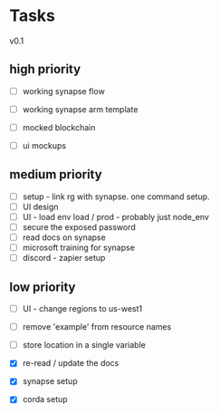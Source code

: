 # Tasks

v0.1

## high priority

- [ ] working synapse flow
- [ ] working synapse arm template
- [ ] mocked blockchain
- [ ] ui mockups


## medium priority

- [ ] setup - link rg with synapse. one command setup.
- [ ] UI design
- [ ] UI - load env load / prod - probably just node_env
- [ ] secure the exposed password
- [ ] read docs on synapse
- [ ] microsoft training for synapse
- [ ] discord - zapier setup

## low priority

- [ ] UI - change regions to us-west1
- [ ] remove 'example' from resource names
- [ ] store location in a single variable

- [x] re-read / update the docs
- [x] synapse setup
- [x] corda setup
